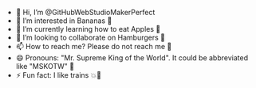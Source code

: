 - 👋 Hi, I’m @GitHubWebStudioMakerPerfect
- 👀 I’m interested in Bananas 🍌
- 🌱 I’m currently learning how to eat Apples 🍏
- 💞️ I’m looking to collaborate on Hamburgers 🍔
- 📫 How to reach me? Please do not reach me 🔫
- 😄 Pronouns: "Mr. Supreme King of the World". It could be abbreviated like "MSKOTW" 👑
- ⚡ Fun fact: I like trains 💥🚝

<!---
GitHubWebStudioMakerPerfect/GitHubWebStudioMakerPerfect is a ✨ special ✨ repository because its `README.md` (this file) appears on your GitHub profile.
You can click the Preview link to take a look at your changes.
--->
